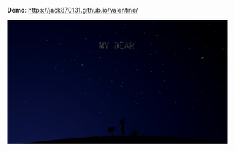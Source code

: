 **Demo**: https://jack870131.github.io/valentine/

![valentine](https://github.com/jack870131/Markdown-Pic/blob/master/Picture/valentine.gif?raw=true)
